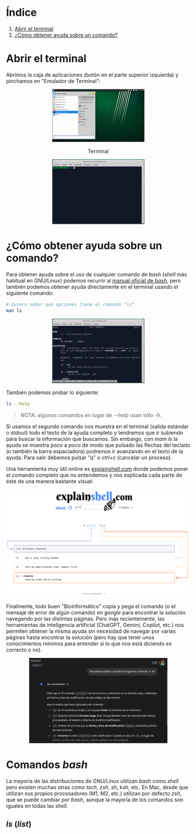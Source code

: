# Índice
1. [Abrir el terminal](#terminal)
2. [¿Cómo obtener ayuda sobre un comando?](#ayuda)


# Abrir el terminal <a name="terminal"></a>  

Abrimos la caja de aplicaciones (botón en el parte superior izquierda) y pinchamos en "Emulador de Terminal":  
<p align="center" width="100%">
    <img width="50%" src="./images/desktop.png">
</p>

<p align="center">Terminal</p>
<p align="center" width="100%">
    <img width="50%" src="./images/terminal.png">
</p>

# ¿Cómo obtener ayuda sobre un comando?  <a name="ayuda"></a>  

Para obtener ayuda sobre el uso de cualquier comando de _bash_ (_shell_ más habitual en GNU/Linux) podemos recurrir al [manual oficial de _bash_](https://www.gnu.org/software/bash/manual/bash.html), pero también podemos obtener ayuda directamente en el terminal usando el siguiente comando:  

```bash
# Quiero saber qué opciones tiene el comando "ls"
man ls
```

<p align="center" width="100%">
    <img width="50%" src="./images/man_ls.png">
</p>


También podemos probar lo siguiente:
```bash
ls --help
```

> NOTA: algunos comandos en lugar de _--help_ usan sólo _-h_.  

Si usamos el segundo comando nos muestra en el terminal (salida estándar o _stdout_) todo el texto de la ayuda completo y tendremos que ir subiendo para buscar la información que buscamos. Sin embargo, con _mam ls_ la ayuda se muestra poco a poco de modo que pulsado las flechas del teclado (o también la barra espaciadora) podremos ir avanzando en el texto de la ayuda. Para salir debemos pulsar "q" o _ctrl+c_ (cancelar un proceso). 

Una herramienta muy útil online es [explainshell.com](https://explainshell.com/) donde podemos poner el comando completo que no entendemos y nos explicada cada parte de éste de una manera bastante visual:  

<p align="center" width="100%">
    <img width="100%" src="./images/explainshell.png">
</p>


Finalmente, todo buen "Bioinformático" copia y pega el comando (o el mensaje de error de algún comando) en _google_ para encontrar la solución navegando por las distintas páginas. Pero más recientemente, las herramientas de inteligencia artificial (ChatGPT, Gemini, Copilot, etc.) nos permiten obtener la misma ayuda sin necesidad de navegar por varias páginas hasta encontrar la solución (pero hay que tener unos conocimientos mínimos para entender si lo que nos está diciendo es correcto o no).  

<p align="center" width="100%">
    <img width="75%" src="./images/gemini.png">
</p>

# Comandos _bash_

La mayoría de las distribuciones de GNU/Linux utilizan _bash_ como _shell_ pero existen muchas otras como _tsch_, _zsh_, _sh_, _ksh_, etc. En Mac, desde que utilizan sus propios procesadores (M1, M2, etc.) utilizan por defecto _zsh_, que se puede cambiar por _bash_, aunque la mayoría de los comandos son iguales en todas las _shell_. 


## _ls_ (_list_)




<!--
Listing files and directories
ls (list)

When you first login, your current working directory is your home directory. Your home directory has the same name as your user-name, for example, cursof, and it is where your personal files and subdirectories are saved.

To find out what is in your home directory, type

% ls

The ls command (lowercase L and lowercase S) lists the contents of your current working directory.

There may be no files visible in your home directory, in which case, the Linux prompt will be returned. Alternatively, there may already be some files inserted by the System Administrator when your account was created.

ls does not, in fact, cause all the files in your home directory to be listed, but only those ones whose name does not begin with a dot (.) Files beginning with a dot (.) are known as hidden files and usually contain important program configuration information. They are hidden because you should not change them unless you are very familiar with Linux!!!

To list all files in your home directory including those whose names begin with a dot, type

$ ls -a

As you can see, ls -a lists files that are normally hidden.

ls is an example of a command which can take options: -a is an example of an option. The options change the behavior of the command. There are online manual pages that tell you which options a particular command can take, and how each option modifies the behavior of the command. (See later in this tutorial) .

Other interesting options for the command ls are:

$ls -l :Access the file's information,including:

    The location of the file

    File type

    File size (adding the -h option, ls -lh, print files size in human readble format)

    Who owns it ansd can accesss it (we will discusses this on next tutorial).

    The inode

    Time last modified

$ls -t : Sort the files by modification time

$ls -p : Aappend / indicator to directories


1.2 Making Directories
mkdir (make directory)

We will now make a subdirectory in your home directory to hold the files you will be creating and using in the course of this tutorial. To make a subdirectory called linuxstuff in your current working directory type

$ mkdir linuxstuff

To see the directory you have just created, type

$ ls -l
1.3 Changing to a different directory 
cd (change directory)

The command cd directory means change the current working directory to 'directory'. The current working directory may be thought of as the directory you are in, i.e. your current position in the file-system tree.

To change to the directory you have just made, type

$ cd linuxstuff

Type ls to see the contents (which should be empty)

$ ls -l

Then you can create a new sub-directory called backups inside linuxstaff/

$ mkdir backups

$ls -l
1.4 The directories . and ..

Still in the linuxstuff directory, type

$ ls -la

As you can see, in the linuxstuff directory (and in all other directories), there are two special directories called (.) and (..)
The current directory (.)

In Linux, (.) means the current directory, so typing

$ cd .

NOTE: there is a space between cd and the dot

$ ls -la

means stay where you are (the linuxstuff directory).

This may not seem very useful at first, but using (.) as the name of the current directory will save a lot of typing, as we shall see later in the tutorial.
The parent directory (..)

(..) means the parent of the current directory, so typing

$ cd ..

will take you one directory up the hierarchy (back to your home directory). Try it now and then type

$ ls -l

Note: typing cd with no argument always returns you to your home directory. This is very useful if you are lost in the file system.
1.5 Pathnames

pwd (print working directory)

Pathnames enable you to work out where you are in relation to the whole file-system. For example, to find out the absolute pathname of your home-directory, type cd to get back to your home-directory and then type

$ pwd

The full pathname will look something like this -

/home/alumnos/cursof

which means that cursof (your home directory) is in the sub-directory alumnos,which is in the home sub-directory, which is in the top-level root directory called " / " .

Exercise

Type:

$ cd linuxstaff/backups/

which would be the path of the working directory?
1.6 More about home directories and pathnames
Understanding pathnames

First type cd to get back to your home-directory,

$ cd

then type

$ ls linuxstuff/

to list the contents of your linuxstuff directory.

Now type

$ ls backups/

You will get a message like this -

ls: no se puede acceder a backups/: No existe el archivo o el directorio

The reason is, backups is not in your current working directory. To use a command on a file (or directory) not in the current working directory (the directory you are currently in), you must either cd to the correct directory, or specify its full pathname. To list the contents of your backups directory, you must type (after created it)

$ ls linuxstuff/backups/
~ (your home directory)

Home directories can also be referred to by the tilde ~ character. It can be used to specify paths starting at your home directory. So typing

$ ls ~/linuxstuff

will list the contents of your linuxstuffdirectory, no matter where you currently are in the file system.

What do you think

$ ls ~

would list?

What do you think

$ ls ~/..

would list?
Summary

Command
	

Meaning

ls
	

list files and directories

ls -a
	

list all files and directories

ls -l
	

list all files and directories using long listing format

mkdir
	

make a directory

cd directory
	

change to named directory

cd
	

change to home-directory

cd ~
	

change to home-directory

cd ..
	

change to parent directory

pwd
	

display the path of the current directory



-->